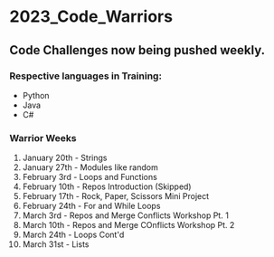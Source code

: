 # 2023_Code_Warriors

## Code Challenges now being pushed weekly.

### Respective languages in Training: 
  - Python
  - Java
  - C#

### Warrior Weeks
  1. January 20th - Strings
  2. January 27th - Modules like random
  3. February 3rd - Loops and Functions
  4. February 10th - Repos Introduction (Skipped)
  5. February 17th - Rock, Paper, Scissors Mini Project
  6. February 24th - For and While Loops
  7. March 3rd - Repos and Merge Conflicts Workshop Pt. 1
  8. March 10th - Repos and Merge COnflicts Workshop Pt. 2
  9. March 24th - Loops Cont'd
  10. March 31st - Lists